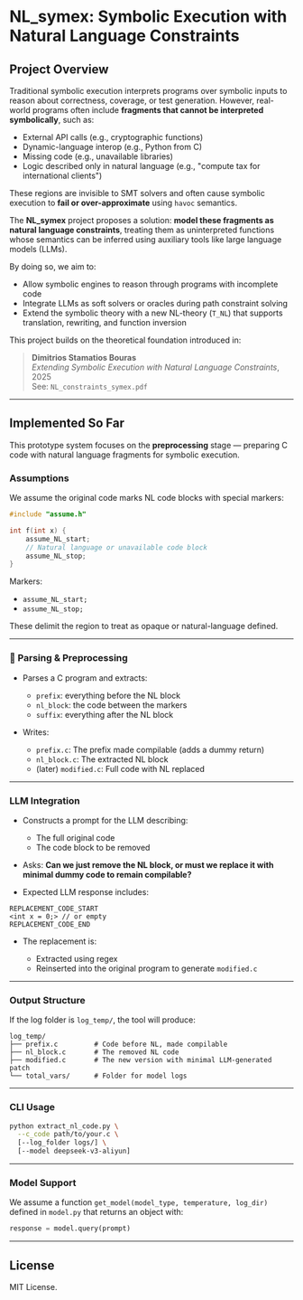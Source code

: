 
# NL_symex: Symbolic Execution with Natural Language Constraints

##  Project Overview

Traditional symbolic execution interprets programs over symbolic inputs to reason about correctness, coverage, or test generation. However, real-world programs often include **fragments that cannot be interpreted symbolically**, such as:

- External API calls (e.g., cryptographic functions)
- Dynamic-language interop (e.g., Python from C)
- Missing code (e.g., unavailable libraries)
- Logic described only in natural language (e.g., "compute tax for international clients")

These regions are invisible to SMT solvers and often cause symbolic execution to **fail or over-approximate** using `havoc` semantics.

The **NL_symex** project proposes a solution: **model these fragments as natural language constraints**, treating them as uninterpreted functions whose semantics can be inferred using auxiliary tools like large language models (LLMs).

By doing so, we aim to:
- Allow symbolic engines to reason through programs with incomplete code
- Integrate LLMs as soft solvers or oracles during path constraint solving
- Extend the symbolic theory with a new NL-theory (`T_NL`) that supports translation, rewriting, and function inversion

This project builds on the theoretical foundation introduced in:

> **Dimitrios Stamatios Bouras**  
> *Extending Symbolic Execution with Natural Language Constraints*, 2025  
> See: `NL_constraints_symex.pdf`

---

## Implemented So Far

This prototype system focuses on the **preprocessing** stage — preparing C code with natural language fragments for symbolic execution.

###  Assumptions

We assume the original code marks NL code blocks with special markers:

```c
#include "assume.h"

int f(int x) {
    assume_NL_start;
    // Natural language or unavailable code block
    assume_NL_stop;
}
````

Markers:

* `assume_NL_start;`
* `assume_NL_stop;`

These delimit the region to treat as opaque or natural-language defined.

---

### 🔧 Parsing & Preprocessing

* Parses a C program and extracts:

  * `prefix`: everything before the NL block
  * `nl_block`: the code between the markers
  * `suffix`: everything after the NL block

* Writes:

  * `prefix.c`: The prefix made compilable (adds a dummy return)
  * `nl_block.c`: The extracted NL block
  * (later) `modified.c`: Full code with NL replaced

---

###  LLM Integration

* Constructs a prompt for the LLM describing:

  * The full original code
  * The code block to be removed
* Asks: **Can we just remove the NL block, or must we replace it with minimal dummy code to remain compilable?**
* Expected LLM response includes:

```
REPLACEMENT_CODE_START
<int x = 0;> // or empty
REPLACEMENT_CODE_END
```

* The replacement is:

  * Extracted using regex
  * Reinserted into the original program to generate `modified.c`

---

###  Output Structure

If the log folder is `log_temp/`, the tool will produce:

```
log_temp/
├── prefix.c         # Code before NL, made compilable
├── nl_block.c       # The removed NL code
├── modified.c       # The new version with minimal LLM-generated patch
└── total_vars/      # Folder for model logs
```

---

###  CLI Usage

```bash
python extract_nl_code.py \
  --c_code path/to/your.c \
  [--log_folder logs/] \
  [--model deepseek-v3-aliyun]
```

---

###  Model Support

We assume a function `get_model(model_type, temperature, log_dir)` defined in `model.py` that returns an object with:

```python
response = model.query(prompt)
```

---

##  License

MIT License.



